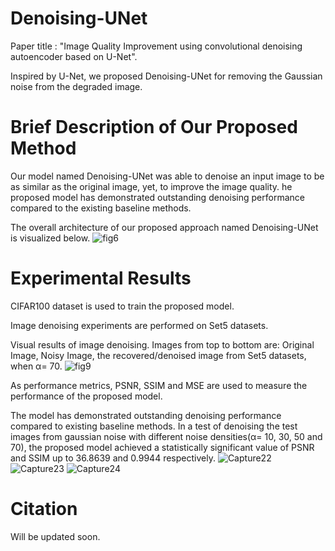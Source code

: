 # Denoising-UNet
Paper title : "Image Quality Improvement using convolutional denoising autoencoder based on U-Net".

Inspired by U-Net, we proposed Denoising-UNet for removing the Gaussian noise from the degraded image.
# Brief Description of Our Proposed Method
Our model named Denoising-UNet was able to denoise an input image to be as similar as the original image, yet, to improve the image quality. he proposed model has demonstrated outstanding denoising performance compared to the existing baseline methods.

The overall architecture of our proposed approach named Denoising-UNet is visualized below.
![fig6](https://user-images.githubusercontent.com/61737618/169706773-ca9523bd-0413-4f74-8b62-91fdd7192467.PNG)
# Experimental Results
CIFAR100 dataset is used to train the proposed model. 

Image denoising experiments are performed on Set5 datasets.

Visual results of image denoising. Images from top to bottom are: Original Image, Noisy Image, the recovered/denoised image from Set5 datasets, when α= 70.
![fig9](https://user-images.githubusercontent.com/61737618/169706904-791431fd-ed8d-4275-8a10-3f0d2e8a98ec.PNG)

As performance metrics, PSNR, SSIM and MSE are used to measure the performance of the proposed model. 

The model has demonstrated outstanding denoising performance compared to existing baseline methods.  In a test of denoising the test images from gaussian noise with different noise densities(α= 10, 30, 50 and 70), the proposed model achieved a statistically significant value of PSNR and SSIM up to 36.8639 and 0.9944 respectively. 
![Capture22](https://user-images.githubusercontent.com/61737618/169709918-8346d869-7e06-428f-aec6-b37343066c79.PNG)
![Capture23](https://user-images.githubusercontent.com/61737618/169709922-7e8405f0-2b02-4ddf-aee1-8c9330473ae2.PNG)
![Capture24](https://user-images.githubusercontent.com/61737618/169709923-a571da9a-3355-45db-8f99-2c86d041aa87.PNG)



# Citation
Will be updated soon.
